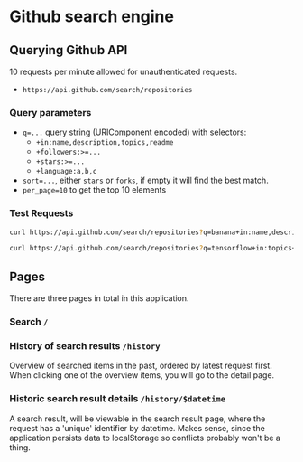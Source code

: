 # Github search engine

## Querying Github API

10 requests per minute allowed for unauthenticated requests.

- `https://api.github.com/search/repositories`

### Query parameters

- `q=...` query string (URIComponent encoded) with selectors:
  - `+in:name,description,topics,readme`
  - `+followers:>=...`
  - `+stars:>=...`
  - `+language:a,b,c`
- `sort=...`, either `stars` or `forks`, if empty it will find the best match.
- `per_page=10` to get the top 10 elements

### Test Requests

```sh
curl https://api.github.com/search/repositories?q=banana+in:name,description,topics,readme+stars:>500&sort=stars&per_page=10 | jq
```

```sh
curl https://api.github.com/search/repositories?q=tensorflow+in:topics+stars:>500&sort=stars&order=desc&per_page=10 | jq
```

## Pages

There are three pages in total in this application.

### Search `/`

### History of search results `/history`

Overview of searched items in the past, ordered by latest request first. When clicking one of the overview items, you will go to the detail page.

### Historic search result details `/history/$datetime`

A search result, will be viewable in the search result page, where the request has a 'unique' identifier by datetime. Makes sense, since the application persists data to localStorage so conflicts probably won't be a thing.
